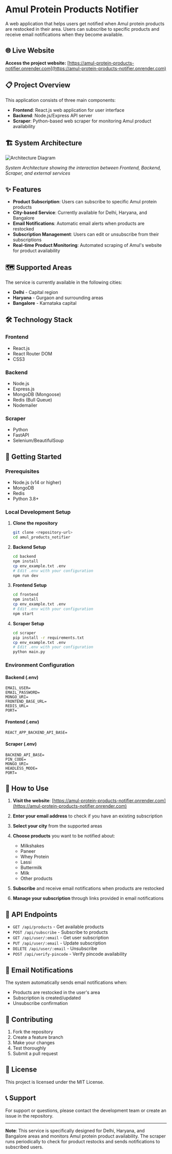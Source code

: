 # Amul Protein Products Notifier

A web application that helps users get notified when Amul protein products are restocked in their area. Users can subscribe to specific products and receive email notifications when they become available.

## 🌐 Live Website

**Access the project website:** [https://amul-protein-products-notifier.onrender.com](https://amul-protein-products-notifier.onrender.com)

## 📋 Project Overview

This application consists of three main components:

- **Frontend**: React.js web application for user interface
- **Backend**: Node.js/Express API server
- **Scraper**: Python-based web scraper for monitoring Amul product availability

## 🏗️ System Architecture

![Architecture Diagram](Architecture.png)

_System Architecture showing the interaction between Frontend, Backend, Scraper, and external services_

## ✨ Features

- **Product Subscription**: Users can subscribe to specific Amul protein products
- **City-based Service**: Currently available for Delhi, Haryana, and Bangalore
- **Email Notifications**: Automatic email alerts when products are restocked
- **Subscription Management**: Users can edit or unsubscribe from their subscriptions
- **Real-time Product Monitoring**: Automated scraping of Amul's website for product availability

## 🗺️ Supported Areas

The service is currently available in the following cities:

- **Delhi** - Capital region
- **Haryana** - Gurgaon and surrounding areas
- **Bangalore** - Karnataka capital

## 🛠️ Technology Stack

### Frontend

- React.js
- React Router DOM
- CSS3

### Backend

- Node.js
- Express.js
- MongoDB (Mongoose)
- Redis (Bull Queue)
- Nodemailer

### Scraper

- Python
- FastAPI
- Selenium/BeautifulSoup

## 🚀 Getting Started

### Prerequisites

- Node.js (v14 or higher)
- MongoDB
- Redis
- Python 3.8+

### Local Development Setup

1. **Clone the repository**

   ```bash
   git clone <repository-url>
   cd amul_products_notifier
   ```

2. **Backend Setup**

   ```bash
   cd backend
   npm install
   cp env_example.txt .env
   # Edit .env with your configuration
   npm run dev
   ```

3. **Frontend Setup**

   ```bash
   cd frontend
   npm install
   cp env_example.txt .env
   # Edit .env with your configuration
   npm start
   ```

4. **Scraper Setup**
   ```bash
   cd scraper
   pip install -r requirements.txt
   cp env_example.txt .env
   # Edit .env with your configuration
   python main.py
   ```

### Environment Configuration

#### Backend (.env)

```env
EMAIL_USER=
EMAIL_PASSWORD=
MONGO_URI=
FRONTEND_BASE_URL=
REDIS_URL=
PORT=
```

#### Frontend (.env)

```env
REACT_APP_BACKEND_API_BASE=
```

#### Scraper (.env)

```env
BACKEND_API_BASE=
PIN_CODE=
MONGO_URI=
HEADLESS_MODE=
PORT=
```

## 📱 How to Use

1. **Visit the website**: [https://amul-protein-products-notifier.onrender.com](https://amul-protein-products-notifier.onrender.com)

2. **Enter your email address** to check if you have an existing subscription

3. **Select your city** from the supported areas

4. **Choose products** you want to be notified about:

   - Milkshakes
   - Paneer
   - Whey Protein
   - Lassi
   - Buttermilk
   - Milk
   - Other products

5. **Subscribe** and receive email notifications when products are restocked

6. **Manage your subscription** through links provided in email notifications

## 🔧 API Endpoints

- `GET /api/products` - Get available products
- `POST /api/subscribe` - Subscribe to products
- `GET /api/user/:email` - Get user subscription
- `PUT /api/user/:email` - Update subscription
- `DELETE /api/user/:email` - Unsubscribe
- `POST /api/verify-pincode` - Verify pincode availability

## 📧 Email Notifications

The system automatically sends email notifications when:

- Products are restocked in the user's area
- Subscription is created/updated
- Unsubscribe confirmation

## 🤝 Contributing

1. Fork the repository
2. Create a feature branch
3. Make your changes
4. Test thoroughly
5. Submit a pull request

## 📄 License

This project is licensed under the MIT License.

## 📞 Support

For support or questions, please contact the development team or create an issue in the repository.

---

**Note**: This service is specifically designed for Delhi, Haryana, and Bangalore areas and monitors Amul protein product availability. The scraper runs periodically to check for product restocks and sends notifications to subscribed users.
